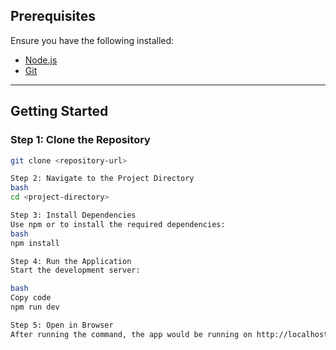 ## Prerequisites
Ensure you have the following installed:
- [Node.js](https://nodejs.org/) 
- [Git](https://git-scm.com/)

---

## Getting Started

### Step 1: Clone the Repository
```bash
git clone <repository-url>

Step 2: Navigate to the Project Directory
bash
cd <project-directory>

Step 3: Install Dependencies
Use npm or to install the required dependencies:
bash
npm install

Step 4: Run the Application
Start the development server:

bash
Copy code
npm run dev

Step 5: Open in Browser
After running the command, the app would be running on http://localhost:5173
